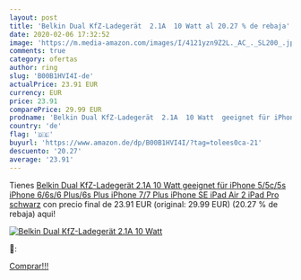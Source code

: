 ```yaml
---
layout: post
title: 'Belkin Dual KfZ-Ladegerät  2.1A  10 Watt al 20.27 % de rebaja'
date: 2020-02-06 17:32:52
image: 'https://m.media-amazon.com/images/I/4121yzn9Z2L._AC_._SL200_.jpg'
comments: true
category: ofertas
author: ring
slug: 'B00B1HVI4I-de'
actualPrice: 23.91 EUR
currency: EUR
price: 23.91
comparePrice: 29.99 EUR
prodname: 'Belkin Dual KfZ-Ladegerät  2.1A  10 Watt  geeignet für iPhone 5/5c/5s  iPhone 6/6s/6 Plus/6s Plus  iPhone 7/7 Plus  iPhone SE  iPad Air 2  iPad Pro  schwarz'
country: 'de'
flag: '🇩🇪'
buyurl: 'https://www.amazon.de/dp/B00B1HVI4I/?tag=tolees0ca-21'
descuento: '20.27'
average: '23.91'
---
```


Tienes [Belkin Dual KfZ-Ladegerät  2.1A  10 Watt  geeignet für iPhone 5/5c/5s  iPhone 6/6s/6 Plus/6s Plus  iPhone 7/7 Plus  iPhone SE  iPad Air 2  iPad Pro  schwarz](https://www.amazon.de/dp/B00B1HVI4I/?tag=tolees0ca-21) con precio final de  23.91 EUR (original: 29.99 EUR) (20.27 %  de rebaja) aqui!

[![Belkin Dual KfZ-Ladegerät  2.1A  10 Watt](https://m.media-amazon.com/images/I/4121yzn9Z2L._AC_._SL200_.jpg)](https://www.amazon.de/dp/B00B1HVI4I/?tag=tolees0ca-21)

🔎:


[Comprar!!!](https://www.amazon.de/dp/B00B1HVI4I/?tag=tolees0ca-21)
